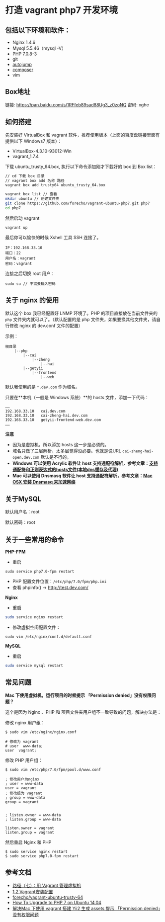 打造 vagrant php7 开发环境
================

## 包括以下环境和软件：

- Nginx 1.4.6
- Mysql 5.5.46（mysql -V）
- PHP 7.0.8-3
- git
- [autojump](https://github.com/joelthelion/autojump)
- [composer](https://getcomposer.org)
- vim

## Box地址

链接: https://pan.baidu.com/s/1RFfeb89sad88Ug3_z0zoNQ 密码: xghe


## 如何搭建

先安装好 VirtualBox 和 vagrant 软件，推荐使用版本（上面的百度盘链接里面有提供以下 Windows7 版本）：

 - VirtualBox-4.3.10-93012-Win
 - vagrant_1.7.4
 
下载 ubuntu_trusty_64.box, 执行以下命令添加刚才下载好的 box 到 Box list：

```sh
// cd 下载 box 目录
// vagrant box add 名称 路径
vagrant box add trusty64 ubuntu_trusty_64.box

vagrant box list // 查看
mkdir ubuntu // 创建文件夹
git clone https://github.com/forecho/vagrant-ubuntu-php7.git php7
cd php7
```
然后启动 vagrant

```
vagrant up
```

最后你可以愉快的时候 Xshell 工具 SSH 连接了。

```
IP：192.168.33.10
端口：22
用户名：vagrant
密码：vagrant
```

连接之后切换 root 用户：

```
sudo su // 不需要输入密码
```

## 关于 nginx 的使用

默认这个 box 我已经配置好 LNMP 环境了。PHP 的项目直接放在当前文件夹的 `php` 文件夹内就可以了。（默认配置的是 php 文件夹，如果要换其他文件夹，请自行修改 nginx 的 dev.conf 文件的配置）

示例：

```
根目录
	|--php
		|--cai
			|--zheng
				|--hai
		|--getyii
			|--frontend
				|--web
```

默认我使用的是 `*.dev.com` 作为域名。

只要在**本机（一般是 Windows 系统）**的 hosts 文件，添加一下代码：

```
……
192.168.33.10	cai.dev.com
192.168.33.10	cai-zheng-hai.dev.com
192.168.33.10	getyii-frontend-web.dev.com
……
```

**注意**
- 因为是虚拟机，所以添加 hosts 这一步是必须的。
- 域名只做了三层解析，太多层觉得没必要。也就是说URL `cai-zheng-hai-open.dev.com` 默认是不行的。
- **Windows 可以使用 Acrylic 软件让 host 支持通配符解析，参考文章：[支持通配符和正则表达式的hosts文件(本地dns缓存及代理)](https://blog.tianqitu.net/2014/11/22/hosts-that-support-wildcards-and-regular-expressions/)**
- **Mac 可以使用 Dnsmasq 软件让 host 支持通配符解析，参考文章：[Mac OSX 安装 Dnsmasq 来加速网络](http://www.shixf.com/wiki/os/macosx/dnsmasq)**



## 关于MySQL

默认用户名：root

默认密码：root


## 关于一些常用的命令

**PHP-FPM**

- 重启
```
sudo service php7.0-fpm restart
```
- PHP 配置文件位置：`/etc/php/7.0/fpm/php.ini`
- 查看 phpinfo() -> http://test.dev.com/

**Nginx**

- 重启
```sh
sudo service nginx restart
```

- 修改虚拟空间配置文件：
```
sudo vim /etc/nginx/conf.d/default.conf
```

**MySQL**

- 重启
```sh
sudo service mysql restart
```


## 常见问题


**Mac 下使用虚拟机，运行项目的时候提示 「Permission denied」没有权限问题？**

这个是因为 Nginx 、PHP 和 项目文件夹用户组不一致导致的问题，解决办法是：

修改 nginx 用户组：

```
$ sudo vim /etc/nginx/nginx.conf
```

```
# 修改为 vagrant
# user  www-data;
user  vagrant;
```

修改 PHP 用户组：

```
$ sudo vim /etc/php/7.0/fpm/pool.d/www.conf
```

```
; 修改用户为nginx
; user = www-data
user = vagrant
; 修改组为 vagrant
; group = www-data
group = vagrant


; listen.owner = www-data
; listen.group = www-data

listen.owner = vagrant
listen.group = vagrant
```

然后重启 Nginx 和 PHP

```
$ sudo service nginx restart
$ sudo service php7.0-fpm restart
```

## 参考文档

- [路径（七）：用 Vagrant 管理虚拟机](http://ninghao.net/blog/2077)
- [1.2 Vagrant安装配置](https://github.com/astaxie/Go-in-Action/blob/master/ebook/zh/01.2.md)
- [forecho/vagrant-ubuntu-trusty-64](https://github.com/forecho/vagrant-ubuntu-trusty-64)
- [How To Upgrade to PHP 7 on Ubuntu 14.04](https://www.digitalocean.com/community/tutorials/how-to-upgrade-to-php-7-on-ubuntu-14-04)
- [解决Mac 下使用 vagrant 搭建 Yii2 生成 assets 提示 「Permission denied」没有权限问题](http://www.getyii.com/topic/153)
